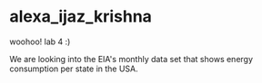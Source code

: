 # alexa_ijaz_krishna
woohoo! lab 4 :)

We are looking into the EIA's monthly data set that shows energy consumption per state in the USA.


